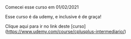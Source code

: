 Comecei esse curso em 01/02/2021

Esse curso é da udemy, e inclusive é de graça!

Clique aqui para ir no link deste [curso] (https://www.udemy.com/course/cplusplus-intermediario/)
